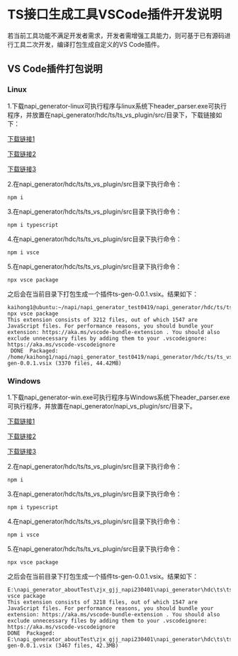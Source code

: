 # TS接口生成工具VSCode插件开发说明

若当前工具功能不满足开发者需求，开发者需增强工具能力，则可基于已有源码进行工具二次开发，编译打包生成自定义的VS Code插件。

## VS Code插件打包说明

### Linux

1.下载napi_generator-linux可执行程序与linux系统下header_parser.exe可执行程序，并放置在napi_generator/hdc/ts/ts_vs_plugin/src/目录下，下载链接如下：

[下载链接1](http://ftpkaihongdigi.i234.me:5000/sharing/kBG1c7CvT)

[下载链接2](http://ftp.kaihong.com:5000/sharing/kBG1c7CvT)

[下载链接3](http://ftp.kaihongdigi.com:5000/sharing/kBG1c7CvT)

2.在napi_generator/hdc/ts/ts_vs_plugin/src目录下执行命令：

	npm i

3.在napi_generator/hdc/ts/ts_vs_plugin/src目录下执行命令：

	npm i typescript

4.在napi_generator/hdc/ts/ts_vs_plugin/src目录下执行命令：

	npm i vsce

5.在napi_generator/hdc/ts/ts_vs_plugin/src目录下执行命令：

	npx vsce package

之后会在当前目录下打包生成一个插件ts-gen-0.0.1.vsix。结果如下：

	kaihong1@ubuntu:~/napi/napi_generator_test0419/napi_generator/hdc/ts/ts_vs_plugin/src$ npx vsce package
	This extension consists of 3212 files, out of which 1547 are JavaScript files. For performance reasons, you should bundle your extension: https://aka.ms/vscode-bundle-extension . You should also exclude unnecessary files by adding them to your .vscodeignore: https://aka.ms/vscode-vscodeignore
	 DONE  Packaged: /home/kaihong1/napi/napi_generator_test0419/napi_generator/hdc/ts/ts_vs_plugin/src/ts-gen-0.0.1.vsix (3370 files, 44.42MB)

### Windows

1.下载napi_generator-win.exe可执行程序与Windows系统下header_parser.exe可执行程序，并放置在napi_generator/napi_vs_plugin/src/目录下。

[下载链接1](http://ftpkaihongdigi.i234.me:5000/sharing/kBG1c7CvT)

[下载链接2](http://ftp.kaihong.com:5000/sharing/kBG1c7CvT)

[下载链接3](http://ftp.kaihongdigi.com:5000/sharing/kBG1c7CvT)

2.在napi_generator/hdc/ts/ts_vs_plugin/src目录下执行命令：

	npm i

3.在napi_generator/hdc/ts/ts_vs_plugin/src目录下执行命令：

	npm i typescript

4.在napi_generator/hdc/ts/ts_vs_plugin/src目录下执行命令：

	npm i vsce

5.在napi_generator/hdc/ts/ts_vs_plugin/src目录下执行命令：

	npx vsce package

  之后会在当前目录下打包生成一个插件ts-gen-0.0.1.vsix。结果如下：

	E:\napi_generator_aboutTest\zjx_gjj_napi230401\napi_generator\hdc\ts\ts_vs_plugin\src>npx vsce package
	This extension consists of 3218 files, out of which 1547 are JavaScript files. For performance reasons, you should bundle your extension: https://aka.ms/vscode-bundle-extension . You should also exclude unnecessary files by adding them to your .vscodeignore: https://aka.ms/vscode-vscodeignore
	DONE  Packaged: E:\napi_generator_aboutTest\zjx_gjj_napi230401\napi_generator\hdc\ts\ts_vs_plugin\src\ts-gen-0.0.1.vsix (3467 files, 42.3MB)


